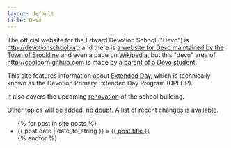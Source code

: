 ```yaml
---
layout: default
title: Devo
---
```

The official website for the Edward Devotion School ("Devo") is http://devotionschool.org and there is [a website for Devo maintained by the Town of Brookline][town-site] and even a page on [Wikipedia](http://en.wikipedia.org/wiki/Edward_Devotion_School), but this "devo" area of http://coolcorn.github.com is made by [a parent of a Devo student](http://thedurbins.com/phil/devo).

This site features information about [Extended Day](extended-day), which is technically known as the Devotion Primary Extended Day Program (DPEDP).

It also covers the upcoming [renovation](renovation) of the school building.

Other topics will be added, no doubt.  A list of [recent changes][] is available.

<ul class="posts">
{% for post in site.posts %}
<li><span>{{ post.date | date_to_string }}</span> &raquo; <a href="{{ site.baseurl }}{{ post.url }}">{{ post.title }}</a></li>
{% endfor %}
</ul>

[town-site]: http://www.brookline.k12.ma.us/index.php?option=com_content&view=article&id=113&Itemid=155

[recent changes]: https://github.com/coolcorn/devo/commits/gh-pages
